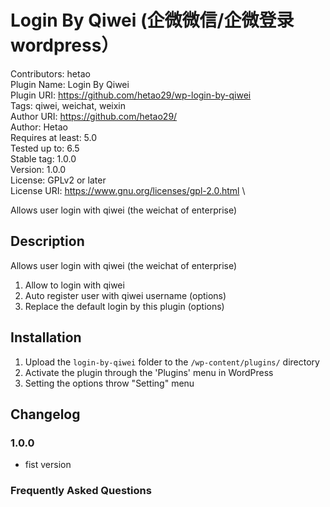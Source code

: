 # Login By Qiwei (企微微信/企微登录wordpress）

Contributors: hetao \
Plugin Name: Login By Qiwei \
Plugin URI: https://github.com/hetao29/wp-login-by-qiwei \
Tags: qiwei, weichat, weixin \
Author URI: https://github.com/hetao29/ \
Author: Hetao \
Requires at least: 5.0 \
Tested up to: 6.5 \
Stable tag: 1.0.0 \
Version: 1.0.0 \
License: GPLv2 or later \
License URI: https://www.gnu.org/licenses/gpl-2.0.html \

Allows user login with qiwei (the weichat of enterprise)

## Description

Allows user login with qiwei (the weichat of enterprise)

1. Allow to login with qiwei
2. Auto register user with qiwei username (options)
3. Replace the default login by this plugin  (options)

## Installation

1. Upload the `login-by-qiwei` folder to the `/wp-content/plugins/` directory
2. Activate the plugin through the 'Plugins' menu in WordPress
3. Setting the options throw "Setting" menu

## Changelog

### 1.0.0

* fist version

### Frequently Asked Questions
